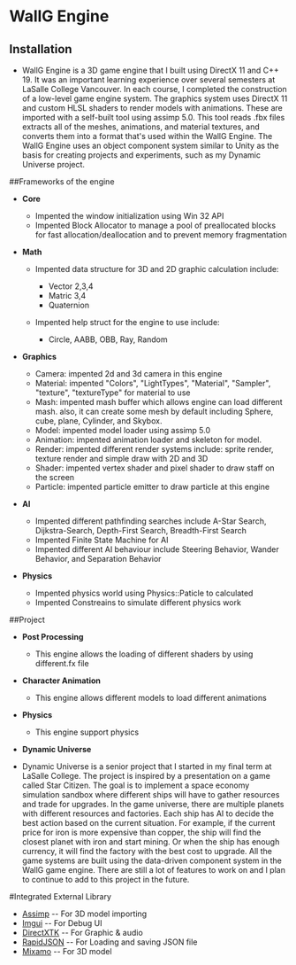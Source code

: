 # WallG Engine

## Installation
 - WallG Engine is a 3D game engine that I built using DirectX 11 and C++ 19. It was an important learning experience over several semesters at LaSalle College Vancouver. In each course, I completed the construction of a low-level game engine system. The graphics system uses DirectX 11 and custom HLSL shaders to render models with animations. These are imported with a self-built tool using assimp 5.0. This tool reads .fbx files extracts all of the meshes, animations, and material textures, and converts them into a format that's used within the WallG Engine. The WallG Engine uses an object component system similar to Unity as the basis for creating projects and experiments, such as my Dynamic Universe project. 


##Frameworks of the engine

- **Core**
  - Impented the window initialization using Win 32 API
  - Impented Block Allocator to manage a pool of preallocated blocks for fast allocation/deallocation and to prevent memory fragmentation

- **Math**
  - Impented data structure for 3D and 2D graphic calculation include:
    * Vector 2,3,4
    * Matric 3,4
    * Quaternion
    
  - Impented help struct for the engine to use include:
    * Circle, AABB, OBB, Ray, Random

- **Graphics**
  - Camera: impented 2d and 3d camera in this engine
  - Material: impented "Colors", "LightTypes", "Material", "Sampler", "texture", "textureType" for material to use 
  - Mash: impented mash buffer which allows engine can load different mash. also, it can create some mesh by default including Sphere, cube, plane, Cylinder, and Skybox.
  - Model: impented model loader using assimp 5.0  
  - Animation: impented animation loader and skeleton for model.
  - Render: impented different render systems include: sprite render, texture render and simple draw with 2D and 3D 
  - Shader: impented vertex shader and pixel shader to draw staff on the screen
  - Particle: impented particle emitter to draw particle at this engine 

- **AI**
  - Impented different pathfinding searches include A-Star Search, Dijkstra-Search, Depth-First Search, Breadth-First Search
  - Impented Finite State Machine for AI 
  - Impented different AI behaviour include Steering Behavior, Wander Behavior, and Separation Behavior
 
- **Physics**
  - Impented physics world using Physics::Paticle to calculated
  - Impented Constreains to simulate different physics work



##Project
- **Post Processing**
  - This engine allows the loading of different shaders by using different.fx file 

- **Character Animation**
  - This engine allows different models to load different animations

- **Physics**
  - This engine support physics 

- **Dynamic Universe** 

 - Dynamic Universe is a senior project that I started in my final term at LaSalle College. The project is inspired by a presentation on a game called Star Citizen. The goal is to implement a space economy simulation sandbox where different ships will have to gather resources and trade for upgrades. In the game universe, there are multiple planets with different resources and factories. Each ship has AI to decide the best action based on the current situation. For example, if the current price for iron is more expensive than copper, the ship will find the closest planet with iron and start mining. Or when the ship has enough currency, it will find the factory with the best cost to upgrade. All the game systems are built using the data-driven component system in the WallG game engine. There are still a lot of features to work on and I plan to continue to add to this project in the future.


#Integrated External Library
- [Assimp](https://github.com/assimp/assimp) -- For 3D model importing
- [Imgui](https://github.com/ocornut/imgui) -- For Debug UI
- [DirectXTK](https://github.com/microsoft/DirectXTK) -- For Graphic & audio
- [RapidJSON](https://github.com/Tencent/rapidjson) -- For Loading and saving JSON file
- [Mixamo](https://www.mixamo.com/#/) -- For 3D model
